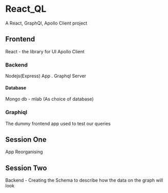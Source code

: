 # React_QL

A React, GraphQl, Apollo Client project

## Frontend

React - the library for UI
Apollo Client

### Backend

Nodejs(Express) App .
Graphql Server

#### Database

Mongo db - mlab (As choice of database)

### Graphiql

The dummy frontend app used to test our queries

## Session One

App Reorganising

## Session Two

Backend - Creating the Schema to describe how the data on the graph will look
